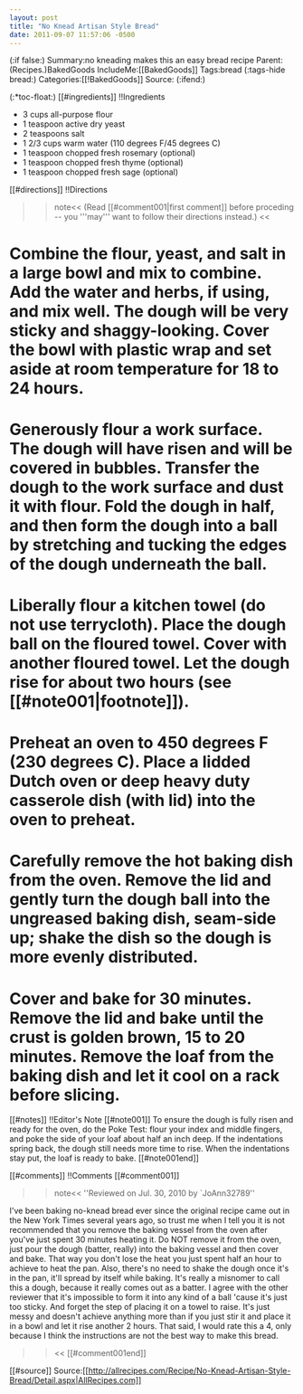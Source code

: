 ```yaml
---
layout: post
title: "No Knead Artisan Style Bread"
date: 2011-09-07 11:57:06 -0500
---
```

(:if false:)
Summary:no kneading makes this an easy bread recipe
Parent:(Recipes.)BakedGoods
IncludeMe:[[BakedGoods]]
Tags:bread
(:tags-hide bread:)
Categories:[[!BakedGoods]]
Source:
(:ifend:)


(:*toc-float:)
[[#ingredients]]
!!Ingredients

* 3 cups all-purpose flour
* 1 teaspoon active dry yeast
* 2 teaspoons salt
* 1 2/3 cups warm water (110 degrees F/45 degrees C)
* 1 teaspoon chopped fresh rosemary (optional)
* 1 teaspoon chopped fresh thyme (optional)
* 1 teaspoon chopped fresh sage (optional)

[[#directions]]
!!Directions

>>note<<
(Read [[#comment001|first comment]] before proceding -- you '''may''' want to follow their directions instead.)
>><<

# Combine the flour, yeast, and salt in a large bowl and mix to combine. Add the water and herbs, if using, and mix well. The dough will be very sticky and shaggy-looking. Cover the bowl with plastic wrap and set aside at room temperature for 18 to 24 hours.

# Generously flour a work surface. The dough will have risen and will be covered in bubbles. Transfer the dough to the work surface and dust it with flour. Fold the dough in half, and then form the dough into a ball by stretching and tucking the edges of the dough underneath the ball.

# Liberally flour a kitchen towel (do not use terrycloth). Place the dough ball on the floured towel. Cover with another floured towel. Let the dough rise for about two hours (see [[#note001|footnote]]).

# Preheat an oven to 450 degrees F (230 degrees C). Place a lidded Dutch oven or deep heavy duty casserole dish (with lid) into the oven to preheat.

# Carefully remove the hot baking dish from the oven. Remove the lid and gently turn the dough ball into the ungreased baking dish, seam-side up; shake the dish so the dough is more evenly distributed.

# Cover and bake for 30 minutes. Remove the lid and bake until the crust is golden brown, 15 to 20 minutes. Remove the loaf from the baking dish and let it cool on a rack before slicing.


[[#notes]]
!!Editor's Note
[[#note001]]
To ensure the dough is fully risen and ready for the oven, do the Poke Test: flour your index and middle fingers, and poke the side of your loaf about half an inch deep. If the indentations spring back, the dough still needs more time to rise. When the indentations stay put, the loaf is ready to bake.
[[#note001end]]

[[#comments]]
!!Comments
[[#comment001]]

>>note<<
''Reviewed on Jul. 30, 2010 by `JoAnn32789''

I've been baking no-knead bread ever since the original recipe came out in the New York Times several years ago, so trust me when I tell you it is not recommended that you remove the baking vessel from the oven after you've just spent 30 minutes heating it. Do NOT remove it from the oven, just pour the dough (batter, really) into the baking vessel and then cover and bake. That way you don't lose the heat you just spent half an hour to achieve to heat the pan. Also, there's no need to shake the dough once it's in the pan, it'll spread by itself while baking. It's really a misnomer to call this a dough, because it really comes out as a batter. I agree with the other reviewer that it's impossible to form it into any kind of a ball 'cause it's just too sticky. And forget the step of placing it on a towel to raise. It's just messy and doesn't achieve anything more than if you just stir it and place it in a bowl and let it rise another 2 hours. That said, I would rate this a 4, only because I think the instructions are not the best way to make this bread.
>><<
[[#comment001end]]

[[#source]]
Source:[[http://allrecipes.com/Recipe/No-Knead-Artisan-Style-Bread/Detail.aspx|AllRecipes.com]]




